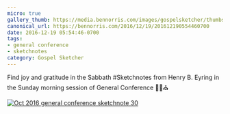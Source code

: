 ```yaml
---
micro: true
gallery_thumb: https://media.bennorris.com/images/gospelsketcher/thumbs/oct-16-4-eyring.jpg
canonical_url: https://bennorris.com/2016/12/19/201612190554460700
date: 2016-12-19 05:54:46-0700
tags:
- general conference
- sketchnotes
category: Gospel Sketcher
---
```


Find joy and gratitude in the Sabbath
#Sketchnotes from Henry B. Eyring in the Sunday morning session of General Conference ✍🏼⛪️

[![Oct 2016 general conference sketchnote 30](https://media.bennorris.com/images/gospelsketcher/general-conference/oct-2016/oct-16-4-eyring.jpg)](https://media.bennorris.com/images/gospelsketcher/general-conference/oct-2016/oct-16-4-eyring.jpg)